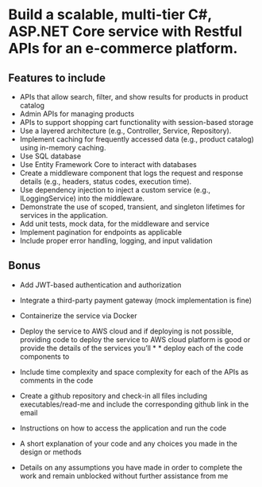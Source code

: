 # Build a scalable, multi-tier C#, ASP.NET Core service with Restful APIs for an e-commerce platform.

## Features to include

* APIs that allow search, filter, and show results for products in product catalog  
* Admin APIs for managing products
* APIs to support shopping cart functionality with session-based storage
* Use a layered architecture (e.g., Controller, Service, Repository).
* Implement caching for frequently accessed data (e.g., product catalog) using in-memory caching.
* Use SQL database
* Use Entity Framework Core to interact with databases
* Create a middleware component that logs the request and response details (e.g., headers, status codes, execution time).
* Use dependency injection to inject a custom service (e.g., ILoggingService) into the middleware.
* Demonstrate the use of scoped, transient, and singleton lifetimes for services in the application.
* Add unit tests, mock data, for the middleware and service
* Implement pagination for endpoints as applicable
* Include proper error handling, logging, and input validation

## Bonus

* Add JWT-based authentication and authorization
* Integrate a third-party payment gateway (mock implementation is fine)
* Containerize the service via Docker
* Deploy the service to AWS cloud and if deploying is not possible, providing code to deploy the service to AWS cloud platform is good or provide the details of the services you’ll * * deploy each of the code components to
* Include time complexity and space complexity for each of the APIs as comments in the code

* Create a github repository and check-in all files including executables/read-me and include the corresponding github link in the email
* Instructions on how to access the application and run the code
* A short explanation of your code and any choices you made in the design or methods
* Details on any assumptions you have made in order to complete the work and remain unblocked without further assistance from me

